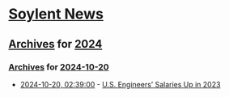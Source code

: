 # [Soylent News](../../../README.md)

## [Archives](../../index.md) for [2024](../index.md)

### [Archives](../../index.md) for [2024-10-20](index.md)

* [2024-10-20, 02:39:00](https://soylentnews.org/article.pl?sid=24/10/18/2244217&from=rss) - [U.S. Engineers’ Salaries Up in 2023](https://soylentnews.org/article.pl?sid=24/10/18/2244217&from=rss)
